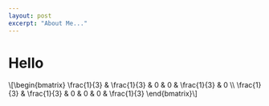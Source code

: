 ```yaml
---
layout: post
excerpt: "About Me..."
---
```


# Hello

\\[\begin{bmatrix} 
\frac{1}{3} & \frac{1}{3} & 0 & 0 & \frac{1}{3} & 0 \\\\ 
\frac{1}{3} & \frac{1}{3} & 0 & 0 & 0 & \frac{1}{3}
\end{bmatrix}\\]